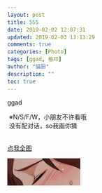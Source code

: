 ```yaml
---
layout: post
title: 555
date: 2019-02-02 12:07:31
updated: 2019-02-03 13:13:29
comments: true
categories: [Photo]
tags: [ggad, 格邓]
author: "猫厨"
description: ""
toc: true
---
```


<p>ggad</p> 
<p>&nbsp;※N/S/F/W，小朋友不许看哦&nbsp;<br />&nbsp;没有配对话，so我画你猜&nbsp;<br />&nbsp;</p> 
<p><a rel="nofollow" href="https://images-wixmp-ed30a86b8c4ca887773594c2.wixmp.com/intermediary/f/d97cf4c4-1f95-4c79-9e66-10b31d5fac97/dcyofsv-db4bba88-4669-4fd8-ac74-0a7660612366.jpg" target="_blank"  >点我全图</a></p>

![](https://raw.githubusercontent.com/alicewish/meowchain247/master/img_cVZNdzJtQk9JV2RXempNOURtWnI0ZmJLZTdsd3VuU2tuZm5IbmRUTW1na2RLcWxCOVNlMlhRPT0.png)